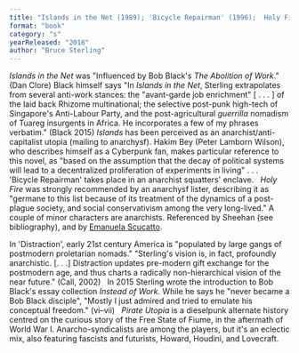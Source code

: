 ```yaml
---
title: "Islands in the Net (1989); 'Bicycle Repairman' (1996);  Holy Fire  (1996);  Distraction (1999); Pirate Utopia (2016)"
format: "book"
category: "s"
yearReleased: "2016"
author: "Bruce Sterling"
---
```

_Islands in the Net_ was "Influenced by Bob Black's _The Abolition of Work_." (Dan Clore)  Black himself says "In _Islands in the Net_, Sterling extrapolates from  several anti-work stances: the "avant-garde job enrichment" [ . . . ] of the  laid back Rhizome multinational; the selective post-punk high-tech of  Singapore's Anti-Labour Party, and the post-agricultural _guerrilla_ nomadism of Tuareg insurgents in Africa. He incorporates a few of my phrases  verbatim." (Black 2015) _Islands_ has been perceived as an anarchist/anti-capitalist utopia (mailing to anarchysf).  Hakim Bey (Peter Lamborn Wilson), who describes himself as a Cyberpunk fan,  makes particular reference to this novel, as "based on the assumption that the  decay of political systems will lead to a decentralized proliferation of  experiments in living" . . .
 
'Bicycle Repairman'  takes place in an anarchist squatters' enclave.
 
_Holy Fire_ was strongly recommended by  an anarchysf lister, describing it as "germane to this list because of its  treatment of the dynamics of a post-plague society, and social conservativism  among the very long-lived." A couple of minor characters are anarchists. Referenced by Sheehan (see bibliography), and by <a href="http://www.arivista.org/index.php?nr=242&pag=242_11.htm&key=science fiction"> Emanuela Scucatto</a>.  

In 'Distraction', early 21st  century America is "populated by large gangs of postmodern proletarian nomads."  "Sterling's vision is, in fact, profoundly anarchistic. [. . .] Distraction  updates pre-modern gift exchange for the postmodern age, and thus charts a  radically non-hierarchical vision of the near future." (Call, 2002)
 
In 2015 Sterling wrote the introduction to  Bob Black's essay collection _Instead of Work_. While he says he "never  became a Bob Black disciple", "Mostly I just admired and tried to emulate his  conceptual freedom." (vi–vii)
 
_Pirate Utopia_ is a dieselpunk  alternate history centred on the curious story of the Free State of Fiume, in  the aftermath of World War I. Anarcho-syndicalists are among the players, but  it's an eclectic mix, also featuring fascists and futurists, Howard, Houdini,  and Lovecraft. 
